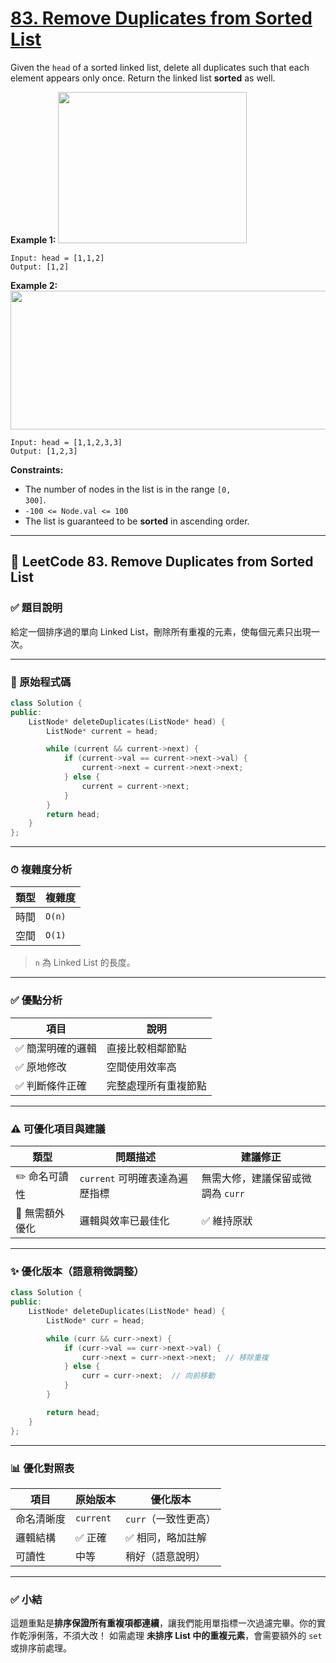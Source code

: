 # [83. Remove Duplicates from Sorted List](https://leetcode.com/problems/remove-duplicates-from-sorted-list/description/)

Given the <code>head</code> of a sorted linked list, delete all duplicates such that each element appears only once. Return the linked list **sorted**  as well.

**Example 1:** 
<img alt="" src="https://assets.leetcode.com/uploads/2021/01/04/list1.jpg" style="width: 302px; height: 242px;">

```
Input: head = [1,1,2]
Output: [1,2]
```

**Example 2:** 
<img alt="" src="https://assets.leetcode.com/uploads/2021/01/04/list2.jpg" style="width: 542px; height: 222px;">

```
Input: head = [1,1,2,3,3]
Output: [1,2,3]
```

**Constraints:** 

- The number of nodes in the list is in the range <code>[0, 300]</code>.
- <code>-100 <= Node.val <= 100</code>
- The list is guaranteed to be **sorted**  in ascending order.

---

## 🧹 LeetCode 83. Remove Duplicates from Sorted List

### ✅ 題目說明

給定一個排序過的單向 Linked List，刪除所有重複的元素，使每個元素只出現一次。

---

### 📌 原始程式碼

```cpp
class Solution {
public:
    ListNode* deleteDuplicates(ListNode* head) {
        ListNode* current = head;

        while (current && current->next) {
            if (current->val == current->next->val) {
                current->next = current->next->next;
            } else {
                current = current->next;
            }
        }
        return head;
    }
};
```

---

### ⏱ 複雜度分析

| 類型 | 複雜度    |
| -- | ------ |
| 時間 | `O(n)` |
| 空間 | `O(1)` |

> `n` 為 Linked List 的長度。

---

### ✅ 優點分析

| 項目        | 說明         |
| --------- | ---------- |
| ✅ 簡潔明確的邏輯 | 直接比較相鄰節點   |
| ✅ 原地修改    | 空間使用效率高    |
| ✅ 判斷條件正確  | 完整處理所有重複節點 |

---

### ⚠️ 可優化項目與建議

| 類型        | 問題描述                 | 建議修正                 |
| --------- | -------------------- | -------------------- |
| ✏️ 命名可讀性  | `current` 可明確表達為遍歷指標 | 無需大修，建議保留或微調為 `curr` |
| 🧹 無需額外優化 | 邏輯與效率已最佳化            | ✅ 維持原狀               |

---

### ✨ 優化版本（語意稍微調整）

```cpp
class Solution {
public:
    ListNode* deleteDuplicates(ListNode* head) {
        ListNode* curr = head;

        while (curr && curr->next) {
            if (curr->val == curr->next->val) {
                curr->next = curr->next->next;  // 移除重複
            } else {
                curr = curr->next;  // 向前移動
            }
        }

        return head;
    }
};
```

---

### 📊 優化對照表

| 項目    | 原始版本      | 優化版本          |
| ----- | --------- | ------------- |
| 命名清晰度 | `current` | `curr`（一致性更高） |
| 邏輯結構  | ✅ 正確      | ✅ 相同，略加註解     |
| 可讀性   | 中等        | 稍好（語意說明）      |

---

### ✅ 小結

這題重點是**排序保證所有重複項都連續**，讓我們能用單指標一次過濾完畢。你的實作乾淨俐落，不須大改！
如需處理 **未排序 List 中的重複元素**，會需要額外的 `set` 或排序前處理。
